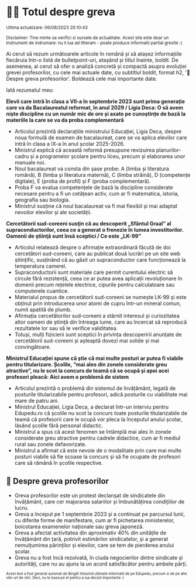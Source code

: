 # 👩‍🏫 Totul despre greva
<sub>Ultima actualizare: 06/08/2023 20:10:43</sub>

<sub>Disclaimer: Tine minte sa verifici si sursele de actualitate. Acest site este doar un instrument de indrumare: nu il lua ad litteram - poate produce informatii partial gresite :)</sub>

Ai cerut să rezum următoarele articole în română și să atașez informațiile fiecăruia într-o listă de bulletpoint-uri, atașând și titlul înainte, boldit. De asemenea, ai cerut să ofer o analiză concretă și compactă asupra evoluției grevei profesorilor, cu cele mai actuale date, cu subtitlul boldit, format h2, '🏫 Despre greva profesorilor'. Boldează cele mai importante date.

Iată rezumatul meu:

**Elevii care intră în clasa a VII-a în septembrie 2023 sunt prima generație care va da Bacalaureatul reformat, în anul 2029 / Ligia Deca: O să avem niște discipline cu un număr mic de ore și axate pe cunoștințe de bază la materiile la care se va da proba complementară**

- Articolul prezintă declarațiile ministrului Educației, Ligia Deca, despre noua formulă de examen de bacalaureat, care se va aplica elevilor care intră în clasa a IX-a în anul școlar 2025-2026.
- Ministrul explică că această reformă presupune revizuirea planurilor-cadru și a programelor școlare pentru liceu, precum și elaborarea unor manuale noi.
- Noul bacalaureat va consta din șase probe: A (limba și literatura română), B (limba și literatura maternă), C (limba străină), D (competențe digitale), E (proba de profil) și F (proba complementară).
- Proba F va evalua competențele de bază la discipline considerate necesare pentru a fi un cetățean activ, cum ar fi matematica, istoria, geografia sau biologia.
- Ministrul susține că noul bacalaureat va fi mai flexibil și mai adaptat nevoilor elevilor și ale societății.

**Cercetătorii sud-coreeni susţin că au descoperit „Sfântul Graal” al supraconductorilor, ceea ce a generat o frenezie în lumea investitorilor. Oamenii de ştiinţă sunt însă sceptici / Ce este „LK-99”**

- Articolul relatează despre o afirmație extraordinară făcută de doi cercetători sud-coreeni, care au publicat două lucrări pe un site web științific, susținând că au găsit un supraconductor care funcționează la temperatura camerei.
- Supraconductorii sunt materiale care permit curentului electric să circule fără rezistență, ceea ce ar putea avea aplicații revoluționare în domenii precum rețelele electrice, cipurile pentru calculatoare sau computerele cuantice.
- Materialul propus de cercetătorii sud-coreeni se numește LK-99 și este obținut prin introducerea unor atomi de cupru într-un mineral comun, numit apatită de plumb.
- Afirmația cercetătorilor sud-coreeni a stârnit interesul și curiozitatea altor oameni de știință din întreaga lume, care au încercat să reproducă rezultatele lor sau să le verifice validitatea.
- Totuși, mulți fizicieni sunt sceptici în privința descoperirii anunțate de cercetătorii sud-coreeni și așteaptă dovezi mai solide și mai convingătoare.

**Ministrul Educației spune că știe că mai multe posturi ar putea fi viabile pentru titularizare. Școlile, “mai ales din zonele considerate greu atractive”, nu le scot la concurs de teamă că se ocupă și apoi acei profesori pleacă: Aici avem o problemă de sistem**

- Articolul prezintă o problemă din sistemul de învățământ, legată de posturile titularizabile pentru profesori, adică posturile cu viabilitate mai mare de patru ani.
- Ministrul Educației, Ligia Deca, a declarat într-un interviu pentru Edupedu.ro că școlile nu scot la concurs toate posturile titularizabile de teamă că profesorii care le ocupă vor pleca la începutul anului școlar, lăsând școlile fără personal didactic.
- Ministrul a spus că acest fenomen se întâmplă mai ales în zonele considerate greu atractive pentru cadrele didactice, cum ar fi mediul rural sau zonele defavorizate.
- Ministrul a afirmat că este nevoie de o modalitate prin care mai multe posturi viabile să fie scoase la concurs și să fie ocupate de profesori care să rămână în școlile respective.

## 🏫 Despre greva profesorilor

- Greva profesorilor este un protest declanșat de sindicatele din învățământ, care cer majorarea salariilor și îmbunătățirea condițiilor de lucru.
- Greva a început pe 1 septembrie 2023 și a continuat pe parcursul lunii, cu diferite forme de manifestare, cum ar fi pichetarea ministerelor, boicotarea examenelor naționale sau greva japoneză.
- Greva a afectat activitatea din aproximativ 40% din unitățile de învățământ din țară, potrivit estimărilor sindicatelor, și a generat nemulțumirea părinților și elevilor, care se tem de pierderea anului școlar.
- Greva nu a fost încă rezolvată, în ciuda negocierilor dintre sindicate și autorități, care nu au ajuns la un acord satisfăcător pentru ambele părți.


<sub><sub>Acest text a fost generat automat de BingAI folosind ultimele informatii de pe Edupedu, precum si de pe alte site-uri de stiri. Deci, nu te baza pe el pentru a lua decizii importante :)</sub></sub>